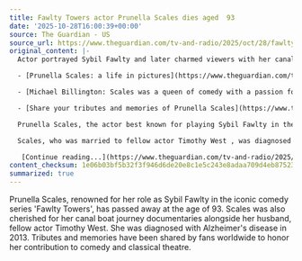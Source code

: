 ```yaml
---
title: Fawlty Towers actor Prunella Scales dies aged  93
date: '2025-10-28T16:00:39+00:00'
source: The Guardian - US
source_url: https://www.theguardian.com/tv-and-radio/2025/oct/28/fawlty-towers-actor-prunella-scales-dies-at-the-age-of-93
original_content: |-
  Actor portrayed Sybil Fawlty and later charmed viewers with her canal boat journeys alongside husband Timothy West

  - [Prunella Scales: a life in pictures](https://www.theguardian.com/tv-and-radio/gallery/2025/oct/28/prunella-scales-a-life-in-pictures)

  - [Michael Billington: Scales was a queen of comedy with a passion for classical theatre](https://www.theguardian.com/stage/2025/oct/28/prunella-scales-was-a-queen-of-comedy-with-a-passion-for-classical-theatre)

  - [Share your tributes and memories of Prunella Scales](https://www.theguardian.com/tv-and-radio/2025/oct/28/share-your-tributes-and-memories-of-prunella-scales)

  Prunella Scales, the actor best known for playing Sybil Fawlty in the classic comedy series Fawlty Towers, has died aged 93.

  Scales, who was married to fellow actor Timothy West , was diagnosed with Alzheimer’s disease in 2013.

   [Continue reading...](https://www.theguardian.com/tv-and-radio/2025/oct/28/fawlty-towers-actor-prunella-scales-dies-at-the-age-of-93)
content_checksum: 1e06b03bf5b32f3f946d6de20e8c1e5c243e8adaa709d4eb87523e825e61f930
summarized: true
---
```


Prunella Scales, renowned for her role as Sybil Fawlty in the iconic comedy series 'Fawlty Towers', has passed away at the age of 93. Scales was also cherished for her canal boat journey documentaries alongside her husband, fellow actor Timothy West. She was diagnosed with Alzheimer's disease in 2013. Tributes and memories have been shared by fans worldwide to honor her contribution to comedy and classical theatre.